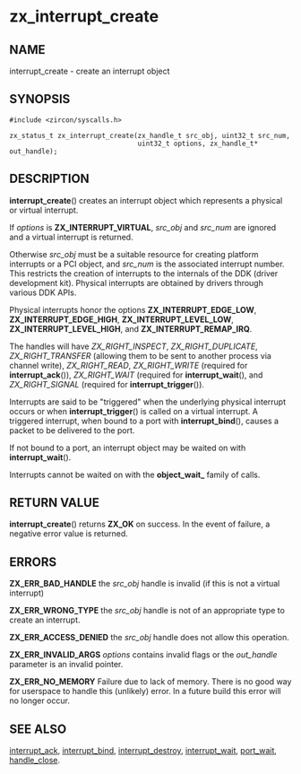 # zx_interrupt_create

## NAME

interrupt_create - create an interrupt object

## SYNOPSIS

```
#include <zircon/syscalls.h>

zx_status_t zx_interrupt_create(zx_handle_t src_obj, uint32_t src_num,
                                uint32_t options, zx_handle_t* out_handle);

```

## DESCRIPTION

**interrupt_create**() creates an interrupt object which represents a physical
or virtual interrupt.

If *options* is **ZX_INTERRUPT_VIRTUAL**, *src_obj* and *src_num* are ignored and
a virtual interrupt is returned.

Otherwise *src_obj* must be a suitable resource for creating platform interrupts
or a PCI object, and *src_num* is the associated interrupt number.  This restricts
the creation of interrupts to the internals of the DDK (driver development kit).
Physical interrupts are obtained by drivers through various DDK APIs.

Physical interrupts honor the options **ZX_INTERRUPT_EDGE_LOW**, **ZX_INTERRUPT_EDGE_HIGH**,
**ZX_INTERRUPT_LEVEL_LOW**, **ZX_INTERRUPT_LEVEL_HIGH**, and **ZX_INTERRUPT_REMAP_IRQ**.

The handles will have *ZX_RIGHT_INSPECT*, *ZX_RIGHT_DUPLICATE*, *ZX_RIGHT_TRANSFER*
(allowing them to be sent to another process via channel write), *ZX_RIGHT_READ*,
*ZX_RIGHT_WRITE* (required for **interrupt_ack**()), *ZX_RIGHT_WAIT* (required for
**interrupt_wait**(), and *ZX_RIGHT_SIGNAL* (required for **interrupt_trigger**()).

Interrupts are said to be "triggered" when the underlying physical interrupt occurs
or when **interrupt_trigger**() is called on a virtual interrupt.  A triggered interrupt,
when bound to a port with **interrupt_bind**(), causes a packet to be delivered to the port.

If not bound to a port, an interrupt object may be waited on with **interrupt_wait**().

Interrupts cannot be waited on with the **object_wait_** family of calls.

## RETURN VALUE

**interrupt_create**() returns **ZX_OK** on success. In the event
of failure, a negative error value is returned.

## ERRORS

**ZX_ERR_BAD_HANDLE** the *src_obj* handle is invalid (if this is not a virtual interrupt)

**ZX_ERR_WRONG_TYPE** the *src_obj* handle is not of an appropriate type to create an interrupt.

**ZX_ERR_ACCESS_DENIED** the *src_obj* handle does not allow this operation.

**ZX_ERR_INVALID_ARGS** *options* contains invalid flags or the *out_handle*
parameter is an invalid pointer.

**ZX_ERR_NO_MEMORY**  Failure due to lack of memory.
There is no good way for userspace to handle this (unlikely) error.
In a future build this error will no longer occur.

## SEE ALSO

[interrupt_ack](interrupt_ack.md),
[interrupt_bind](interrupt_bind.md),
[interrupt_destroy](interrupt_destroy.md),
[interrupt_wait](interrupt_wait.md),
[port_wait](port_wait.md),
[handle_close](handle_close.md).
